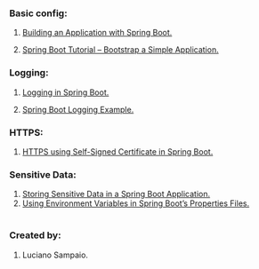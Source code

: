 ### Basic config:

1. [Building an Application with Spring Boot.](https://spring.io/guides/gs/spring-boot)

1. [Spring Boot Tutorial – Bootstrap a Simple Application.](https://www.baeldung.com/spring-boot-start)

### Logging:

1. [Logging in Spring Boot.](https://www.baeldung.com/spring-boot-logging)

1. [Spring Boot Logging Example.](https://mkyong.com/spring-boot/spring-boot-logging-example/)

### HTTPS:

1. [HTTPS using Self-Signed Certificate in Spring Boot.](https://www.baeldung.com/spring-boot-https-self-signed-certificate)

### Sensitive Data:

1. [Storing Sensitive Data in a Spring Boot Application.](https://vaadin.com/docs/latest/security/advanced-topics/external-configuration)
1. [Using Environment Variables in Spring Boot’s Properties Files.](https://www.baeldung.com/spring-boot-properties-env-variables)

#
### Created by:

1. Luciano Sampaio.
